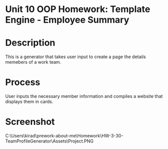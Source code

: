 # Unit 10 OOP Homework: Template Engine - Employee Summary

# Description

This is a generator that takes user input to create a page the details memebers of a work team. 

# Process
User inputs the necessary member information and compiles a website that displays them in cards. 

# Screenshot
C:\Users\kirad\prework-about-me\Homework\HW-3-30-TeamProfileGenerator\Assets\Project.PNG